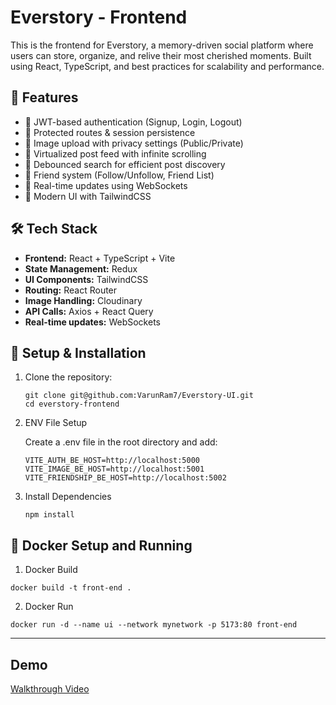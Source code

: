 # Everstory - Frontend

This is the frontend for Everstory, a memory-driven social platform where users can store, organize, and relive their most cherished moments. Built using React, TypeScript, and best practices for scalability and performance.

## 🚀 Features

- 🔑 JWT-based authentication (Signup, Login, Logout)
- 🔐 Protected routes & session persistence
- 📸 Image upload with privacy settings (Public/Private)
- 🎥 Virtualized post feed with infinite scrolling
- 🔎 Debounced search for efficient post discovery
- 👥 Friend system (Follow/Unfollow, Friend List)
- 🔄 Real-time updates using WebSockets
- 🎨 Modern UI with TailwindCSS

## 🛠️ Tech Stack

- **Frontend:** React + TypeScript + Vite
- **State Management:** Redux
- **UI Components:** TailwindCSS
- **Routing:** React Router
- **Image Handling:** Cloudinary
- **API Calls:** Axios + React Query
- **Real-time updates:** WebSockets

## 🔧 Setup & Installation

1. Clone the repository:

   ```
   git clone git@github.com:VarunRam7/Everstory-UI.git
   cd everstory-frontend
   ```

2. ENV File Setup

   Create a .env file in the root directory and add:
   ```
   VITE_AUTH_BE_HOST=http://localhost:5000
   VITE_IMAGE_BE_HOST=http://localhost:5001
   VITE_FRIENDSHIP_BE_HOST=http://localhost:5002
   ```

3. Install Dependencies

   ```
   npm install
   ```

## 🔧 Docker Setup and Running

1. Docker Build

```
docker build -t front-end .
```

2. Docker Run

```
docker run -d --name ui --network mynetwork -p 5173:80 front-end
```

--------------------
## Demo
[Walkthrough Video](https://drive.google.com/file/d/1goLYTaKcQZ5BnPQ4_ri1giGRPy_jnaL7/view?usp=sharing)
